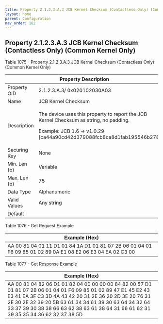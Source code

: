 ```yaml
---
title: Property 2.1.2.3.A.3 JCB Kernel Checksum (Contactless Only) (Common Kernel Only)
layout: home
parent: Configuration
nav_order: 182
---
```


## Property 2.1.2.3.A.3 JCB Kernel Checksum (Contactless Only) (Common Kernel Only)

Table 1075 - Property 2.1.2.3.A.3 JCB Kernel Checksum (Contactless Only)
(Common Kernel Only)

<table>
<colgroup>
<col style="width: 14%" />
<col style="width: 85%" />
</colgroup>
<thead>
<tr>
<th colspan="2">Property Description</th>
</tr>
</thead>
<tbody>
<tr>
<td>Property OID</td>
<td>2.1.2.3.A.3/ 0x020102030A03</td>
</tr>
<tr>
<td>Name</td>
<td>JCB Kernel Checksum</td>
</tr>
<tr>
<td>Description</td>
<td><p>The device uses this property to report the JCB Kernel Checksum
as string, no padding.</p>
<p>Example: JCB 1.6 -&gt; v1.0.29
[ca44a90cd42d379088fcb8ca8d1fab195546b278]</p></td>
</tr>
<tr>
<td>Securing Key</td>
<td>None</td>
</tr>
<tr>
<td>Min. Len (b)</td>
<td>Variable</td>
</tr>
<tr>
<td>Max. Len (b)</td>
<td>75</td>
</tr>
<tr>
<td>Data Type</td>
<td>Alphanumeric</td>
</tr>
<tr>
<td>Valid Values</td>
<td>Any string</td>
</tr>
<tr>
<td>Default</td>
<td></td>
</tr>
</tbody>
</table>

Table 1076 - Get Request Example

| Example (Hex) |
|----|
| AA 00 81 04 01 11 D1 01 84 1A D1 01 81 07 2B 06 01 04 01 F6 09 85 01 02 89 0A E1 08 E2 06 E3 04 EA 02 C3 00 |

Table 1077 - Get Response Example

| Example (Hex) |
|----|
| AA 00 81 04 82 06 D1 01 82 04 00 00 00 00 84 82 00 57 D1 01 81 07 2B 06 01 04 01 F6 09 85 01 02 89 47 E1 45 E2 43 E3 41 EA 3F C3 3D 4A 43 42 20 31 2E 36 20 2D 3E 20 76 31 2E 30 2E 32 39 20 5B 63 61 34 34 61 39 30 63 64 34 32 64 33 37 39 30 38 38 66 63 62 38 63 61 38 64 31 66 61 62 31 39 35 35 34 36 62 32 37 38 5D |

##